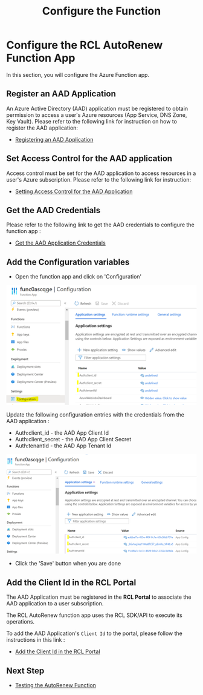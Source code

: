 ﻿---
title: Configure the Function
description: Configuring the RCL AutoRenew Function
parent: AutoRenew Function
nav_order: 3
---

# Configure the RCL AutoRenew Function App

In this section, you will configure the Azure Function app.

## Register an AAD Application

An Azure Active Directory (AAD) application must be registered to obtain permission to access a user's Azure resources (App Service, DNS Zone, Key Vault). Please refer to the following link for instruction on how to register the AAD application:

- [Registering an AAD Application](../authorization/aad-application)

## Set Access Control for the AAD application

Access control must be set for the AAD application to access resources in a user's Azure subscription. Please refer to the following link for instruction:

- [Setting Access Control for the AAD Application](../authorization/access-control-app)

## Get the AAD Credentials 

Please refer to the following link to get the AAD credentials to configure the function app :

- [Get the AAD Application Credentials](../authorization/aad-application#get-the-aad-application-credentials)

## Add the Configuration variables

- Open the function app and click on 'Configuration'

![install](../images/autorenew_configure/func.PNG)

Update the following configuration entries with the credentials from the AAD application :

- Auth:client_id - the AAD App Client Id
- Auth:client_secret - the AAD App Client Secret
- Auth:tenantId - the AAD App Tenant Id

![install](../images/autorenew_configure/func2.PNG)

- Click the 'Save' button when you are done

## Add the Client Id in the RCL Portal

The AAD Application must be registered in the **RCL Portal** to associate the AAD application to a user subscription.

The RCL AutoRenew function app uses the RCL SDK/API to execute its operations.

To add the AAD Application's ``Client Id`` to the portal, please follow the instructions in this link :

- [Add the Client Id in the RCL Portal](https://docs.rclapp.com/api/authorization#add-the-client-id-in-the-rcl-portal)

## Next Step

- [Testing the AutoRenew Function](./test.md)



